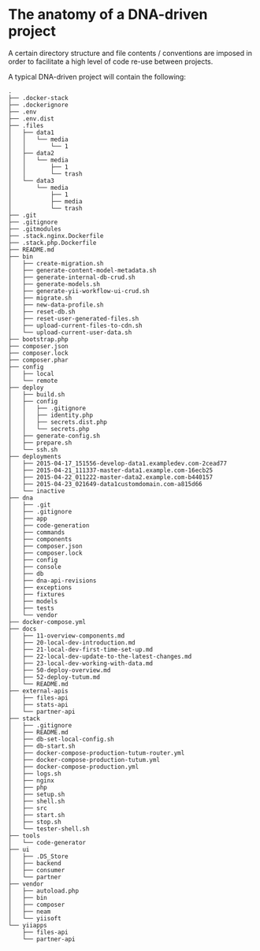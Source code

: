 The anatomy of a DNA-driven project
===================================

A certain directory structure and file contents / conventions are imposed in order to facilitate a high level of code re-use between projects.

A typical DNA-driven project will contain the following:

    .
    ├── .docker-stack
    ├── .dockerignore
    ├── .env
    ├── .env.dist
    ├── .files
    │   ├── data1
    │   │   └── media
    │   │       └── 1
    │   ├── data2
    │   │   └── media
    │   │       ├── 1
    │   │       └── trash
    │   └── data3
    │       └── media
    │           ├── 1
    │           ├── media
    │           └── trash
    ├── .git
    ├── .gitignore
    ├── .gitmodules
    ├── .stack.nginx.Dockerfile
    ├── .stack.php.Dockerfile
    ├── README.md
    ├── bin
    │   ├── create-migration.sh
    │   ├── generate-content-model-metadata.sh
    │   ├── generate-internal-db-crud.sh
    │   ├── generate-models.sh
    │   ├── generate-yii-workflow-ui-crud.sh
    │   ├── migrate.sh
    │   ├── new-data-profile.sh
    │   ├── reset-db.sh
    │   ├── reset-user-generated-files.sh
    │   ├── upload-current-files-to-cdn.sh
    │   └── upload-current-user-data.sh
    ├── bootstrap.php
    ├── composer.json
    ├── composer.lock
    ├── composer.phar
    ├── config
    │   ├── local
    │   └── remote
    ├── deploy
    │   ├── build.sh
    │   ├── config
    │   │   ├── .gitignore
    │   │   ├── identity.php
    │   │   ├── secrets.dist.php
    │   │   └── secrets.php
    │   ├── generate-config.sh
    │   ├── prepare.sh
    │   └── ssh.sh
    ├── deployments
    │   ├── 2015-04-17_151556-develop-data1.exampledev.com-2cead77
    │   ├── 2015-04-21_111337-master-data1.example.com-16ecb25
    │   ├── 2015-04-22_011222-master-data2.example.com-b440157
    │   ├── 2015-04-23_021649-data1customdomain.com-a815d66
    │   └── inactive
    ├── dna
    │   ├── .git
    │   ├── .gitignore
    │   ├── app
    │   ├── code-generation
    │   ├── commands
    │   ├── components
    │   ├── composer.json
    │   ├── composer.lock
    │   ├── config
    │   ├── console
    │   ├── db
    │   ├── dna-api-revisions
    │   ├── exceptions
    │   ├── fixtures
    │   ├── models
    │   ├── tests
    │   └── vendor
    ├── docker-compose.yml
    ├── docs
    │   ├── 11-overview-components.md
    │   ├── 20-local-dev-introduction.md
    │   ├── 21-local-dev-first-time-set-up.md
    │   ├── 22-local-dev-update-to-the-latest-changes.md
    │   ├── 23-local-dev-working-with-data.md
    │   ├── 50-deploy-overview.md
    │   ├── 52-deploy-tutum.md
    │   └── README.md
    ├── external-apis
    │   ├── files-api
    │   ├── stats-api
    │   └── partner-api
    ├── stack
    │   ├── .gitignore
    │   ├── README.md
    │   ├── db-set-local-config.sh
    │   ├── db-start.sh
    │   ├── docker-compose-production-tutum-router.yml
    │   ├── docker-compose-production-tutum.yml
    │   ├── docker-compose-production.yml
    │   ├── logs.sh
    │   ├── nginx
    │   ├── php
    │   ├── setup.sh
    │   ├── shell.sh
    │   ├── src
    │   ├── start.sh
    │   ├── stop.sh
    │   └── tester-shell.sh
    ├── tools
    │   └── code-generator
    ├── ui
    │   ├── .DS_Store
    │   ├── backend
    │   ├── consumer
    │   └── partner
    ├── vendor
    │   ├── autoload.php
    │   ├── bin
    │   ├── composer
    │   ├── neam
    │   └── yiisoft
    └── yiiapps
        ├── files-api
        └── partner-api

